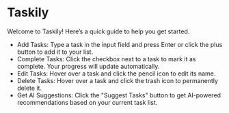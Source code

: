 # Taskily

Welcome to Taskily! Here’s a quick guide to help you get started.

+ Add Tasks: Type a task in the input field and press Enter or click the plus button to add it to your list.
+ Complete Tasks: Click the checkbox next to a task to mark it as complete. Your progress will update automatically.
+ Edit Tasks: Hover over a task and click the pencil icon to edit its name.
+ Delete Tasks: Hover over a task and click the trash icon to permanently delete it.
+ Get AI Suggestions: Click the "Suggest Tasks" button to get AI-powered recommendations based on your current task list.
